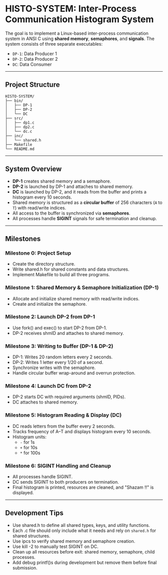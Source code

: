 # HISTO-SYSTEM: Inter-Process Communication Histogram System

The goal is to implement a Linux-based inter-process communication system in ANSI C using **shared memory**, **semaphores**, and **signals**. The system consists of three separate executables:

- `DP-1`: Data Producer 1
- `DP-2`: Data Producer 2
- `DC`: Data Consumer

---

## Project Structure

```text
HISTO-SYSTEM/
├── bin/
│   ├── DP-1
│   ├── DP-2
│   └── DC
├── src/
│   ├── dp1.c
│   ├── dp2.c
│   └── dc.c
├── inc/
│   └── shared.h
├── Makefile
└── README.md
```

---

## System Overview

- **DP-1** creates shared memory and a semaphore.
- **DP-2** is launched by DP-1 and attaches to shared memory.
- **DC** is launched by DP-2, and it reads from the buffer and prints a histogram every 10 seconds.
- Shared memory is structured as a **circular buffer** of 256 characters (`A` to `T`) with read/write indices.
- All access to the buffer is synchronized via **semaphores**.
- All processes handle **SIGINT** signals for safe termination and cleanup.

---

## Milestones

### Milestone 0: Project Setup
- Create the directory structure.
- Write shared.h for shared constants and data structures.
- Implement Makefile to build all three programs.

### Milestone 1: Shared Memory & Semaphore Initialization (DP-1)
- Allocate and initialize shared memory with read/write indices.
- Create and initialize the semaphore.

### Milestone 2: Launch DP-2 from DP-1
- Use fork() and exec() to start DP-2 from DP-1.
- DP-2 receives shmID and attaches to shared memory.

### Milestone 3: Writing to Buffer (DP-1 & DP-2)
- DP-1: Writes 20 random letters every 2 seconds.
- DP-2: Writes 1 letter every 1/20 of a second.
- Synchronize writes with the semaphore.
- Handle circular buffer wrap-around and overrun protection.

### Milestone 4: Launch DC from DP-2
- DP-2 starts DC with required arguments (shmID, PIDs).
- DC attaches to shared memory.

### Milestone 5: Histogram Reading & Display (DC)
- DC reads letters from the buffer every 2 seconds.
- Tracks frequency of A–T and displays histogram every 10 seconds.
- Histogram units:
  - `-` for 1s
  - `+` for 10s
  - `*` for 100s

### Milestone 6: SIGINT Handling and Cleanup
- All processes handle SIGINT.
- DC sends SIGINT to both producers on termination.
- Final histogram is printed, resources are cleaned, and "Shazam !!" is displayed.

---

## Development Tips

- Use shared.h to define all shared types, keys, and utility functions.
- Each .c file should only include what it needs and rely on `shared.h` for shared structures.
- Use ipcs to verify shared memory and semaphore creation.
- Use kill -2 <PID> to manually test SIGINT on DC.
- Clean up all resources before exit: shared memory, semaphore, child processes.
- Add debug printf()s during development but remove them before final submission.
